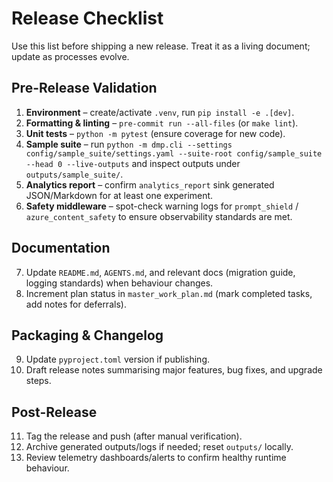 # Release Checklist

Use this list before shipping a new release. Treat it as a living document;
update as processes evolve.

## Pre-Release Validation
1. **Environment** – create/activate `.venv`, run `pip install -e .[dev]`.
2. **Formatting & linting** – `pre-commit run --all-files` (or `make lint`).
3. **Unit tests** – `python -m pytest` (ensure coverage for new code).
4. **Sample suite** – run `python -m dmp.cli --settings config/sample_suite/settings.yaml --suite-root config/sample_suite --head 0 --live-outputs` and inspect outputs under `outputs/sample_suite/`.
5. **Analytics report** – confirm `analytics_report` sink generated JSON/Markdown for at least one experiment.
6. **Safety middleware** – spot-check warning logs for `prompt_shield` / `azure_content_safety` to ensure observability standards are met.

## Documentation
7. Update `README.md`, `AGENTS.md`, and relevant docs (migration guide, logging standards) when behaviour changes.
8. Increment plan status in `master_work_plan.md` (mark completed tasks, add notes for deferrals).

## Packaging & Changelog
9. Update `pyproject.toml` version if publishing.
10. Draft release notes summarising major features, bug fixes, and upgrade steps.

## Post-Release
11. Tag the release and push (after manual verification).
12. Archive generated outputs/logs if needed; reset `outputs/` locally.
13. Review telemetry dashboards/alerts to confirm healthy runtime behaviour.
